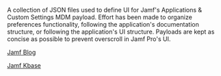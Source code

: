 A collection of JSON files used to define UI for Jamf's Applications & Custom Settings MDM payload.
Effort has been made to organize preferences functionality, following the application's documentation structure,
or following the application's UI structure. Payloads are kept as concise as possible to prevent overscroll in Jamf Pro's UI.

[Jamf Blog](https://www.jamf.com/blog/how-to-make-mac-app-management-as-easy-as-point-and-click/)

[Jamf Kbase](https://www.jamf.com/jamf-nation/articles/217/configuration-profile-payload-settings-specific-to-jamf-pro)
